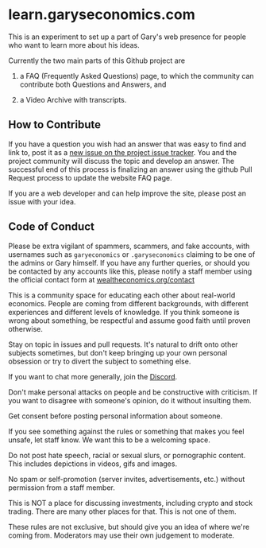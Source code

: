 # learn.garyseconomics.com

This is an experiment to set up a part of Gary's web presence for people who want to learn more about his ideas.

Currently the two main parts of this Github project are

1. a FAQ (Frequently Asked Questions) page, to which the community can contribute both Questions and Answers, and 

2. a Video Archive with transcripts.

## How to Contribute

If you have a question you wish had an answer that was easy to find and link to, post it as a [new issue on the project issue tracker](https://github.com/garyseconomics/learn.garyseconomics.org/issues/new).
You and the project community will discuss the topic and develop an answer.
The successful end of this process is finalizing an answer using the github Pull Request process to update the website FAQ page.

If you are a web developer and can help improve the site, please post an issue with your idea.

## Code of Conduct

Please be extra vigilant of spammers, scammers, and fake accounts, with usernames such as `garyeconomics` or `.garyseconomics` claiming to be one of the admins or Gary himself.
If you have any further queries, or should you be contacted by any accounts like this, please notify a staff member using the official contact form at [wealtheconomics.org/contact](https://www.wealtheconomics.org/contact)

This is a community space for educating each other about real-world economics.
People are coming from different backgrounds, with different experiences and different levels of knowledge.
If you think someone is wrong about something, be respectful and assume good faith until proven otherwise.

Stay on topic in issues and pull requests.
It's natural to drift onto other subjects sometimes, but don't keep bringing up your own personal obsession or try to divert the subject to something else.

If you want to chat more generally, join the [Discord](https://discord.gg/vqME6WsPd7).

Don't make personal attacks on people and be constructive with criticism.
If you want to disagree with someone's opinion, do it without insulting them.

Get consent before posting personal information about someone.

If you see something against the rules or something that makes you feel unsafe, let staff know.
We want this to be a welcoming space.

Do not post hate speech, racial or sexual slurs, or pornographic content.
This includes depictions in videos, gifs and images.

No spam or self-promotion (server invites, advertisements, etc.) without permission from a staff member.

This is NOT a place for discussing investments, including crypto and stock trading.
There are many other places for that.
This is not one of them.

These rules are not exclusive, but should give you an idea of where we're coming from.
Moderators may use their own judgement to moderate.
